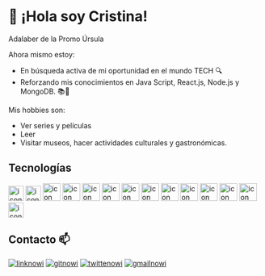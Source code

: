 # 👋 ¡Hola soy Cristina!

Adalaber de la Promo Úrsula 

Ahora mismo estoy:
- En búsqueda activa de mi oportunidad en el mundo TECH 🔍
- Reforzando mis conocimientos en Java Script, React.js, Node.js y MongoDB. 📚🌱 

Mis hobbies son:
- Ver series y películas
- Leer
- Visitar museos, hacer actividades culturales y gastronómicas.

## Tecnologías 
<img src="https://github.com/crisrodriguezgar/crisrodriguezgar/assets/139646540/865b30a9-d8c7-4f30-b351-4ebdc24b6eab" alt="icon html" width="30" />
<img src="https://github.com/crisrodriguezgar/crisrodriguezgar/assets/139646540/d09cc6ed-0e75-4e77-af76-0c77d68d9c30" alt="icon css" width="30" />
<img src="https://github.com/crisrodriguezgar/crisrodriguezgar/assets/139646540/e6716957-f373-483c-8cfd-078a28b7e992" alt="icon js" width="35" />
<img src="https://github.com/crisrodriguezgar/crisrodriguezgar/assets/139646540/deb9ba62-c4e7-45f2-8761-ac1ee528bfa5" alt="icon react" width="35" />
<img src="https://github.com/crisrodriguezgar/crisrodriguezgar/assets/139646540/fae7f5fa-24e6-41d3-b773-44df50b681c3" alt="icon mysql" width="35" />
<img src="https://github.com/crisrodriguezgar/crisrodriguezgar/assets/139646540/36a55fbc-d140-4abd-ad22-6b8ecb836dca" alt="icon node" width="35" />
<img src="https://github.com/crisrodriguezgar/crisrodriguezgar/assets/139646540/c03bbebd-0136-4881-9745-0f08cf2cada6" alt="icon mongo" width="35" />
<img src="https://github.com/crisrodriguezgar/crisrodriguezgar/assets/139646540/7acb1fa6-f98b-47f2-b562-c32e26de0b4d" alt="icon git" width="35" />
<img src="https://github.com/crisrodriguezgar/crisrodriguezgar/assets/139646540/31f43fc9-e4b7-4394-b4d4-09c4c4cdf2b2" alt="icon postaman" width="35" />
<img src="https://github.com/crisrodriguezgar/crisrodriguezgar/assets/139646540/12f4e2d8-7f50-4e9e-ac69-923ad6b597f9" alt="icon npm" width="35" />
<img src="https://github.com/crisrodriguezgar/crisrodriguezgar/assets/139646540/77bcc726-7bb6-4d0f-adf9-42fef416b70f" alt="icon gulp" width="35" />
<img src="https://github.com/crisrodriguezgar/crisrodriguezgar/assets/139646540/12103f8f-3f1d-4540-b650-1e26c93d401c" alt="icon figma" width="35" />
<img src="https://github.com/crisrodriguezgar/crisrodriguezgar/assets/139646540/29f8c43d-6dfa-4ef3-9290-78dbb22cb963" alt="icon zeplin" width="35" />
<img src="https://github.com/crisrodriguezgar/crisrodriguezgar/assets/139646540/152ccaa4-85f1-46eb-98fa-39c5282fbecc" alt="icon slack" width="30" />

## Contacto 📫
[![linknowi](https://img.shields.io/badge/LinkedIn-0A66C2?logo=linkedin&logoColor=white)]([www.linkedin.com/in/cristinarodriguezgar])
[![gitnowi](https://img.shields.io/badge/Github-black?logo=github&logoColor=white)]([https://github.com/crisrodriguezgar])
[![twittenowi](https://img.shields.io/badge/Twitter-%231D9BF0?logo=twitter&logoColor=white)]([https://twitter.com/cristirogar])
[![gmailnowi](https://img.shields.io/badge/Gmail-%23EA4335?logo=gmail&logoColor=white)](mailto:rodriguezgar.cris@gmail.com)
